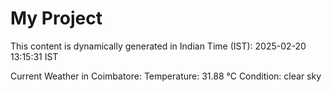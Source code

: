 # My Project

This content is dynamically generated in Indian Time (IST): 2025-02-20 13:15:31 IST


Current Weather in Coimbatore:
Temperature: 31.88 °C
Condition: clear sky
